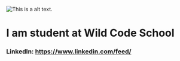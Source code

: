 ![This is a alt text.](https://steemitimages.com/640x0/https://d1vof77qrk4l5q.cloudfront.net/img/6721620365d69658c903cfc250b49db4fd6ec658.jpg)



# I am student at Wild Code School


 
### LinkedIn:  https://www.linkedin.com/feed/
 



<!--
**Dianakove32/Dianakove32** is a ✨ _special_ ✨ repository because its `README.md` (this file) appears on your GitHub profile.

Here are some ideas to get you started:

- 🔭 I’m currently working on ...
- 🌱 I’m currently learning ...
- 👯 I’m looking to collaborate on ...
- 🤔 I’m looking for help with ...
- 💬 Ask me about ...
- 📫 How to reach me: ...
- 😄 Pronouns: ...
- ⚡ Fun fact: ...
-->
